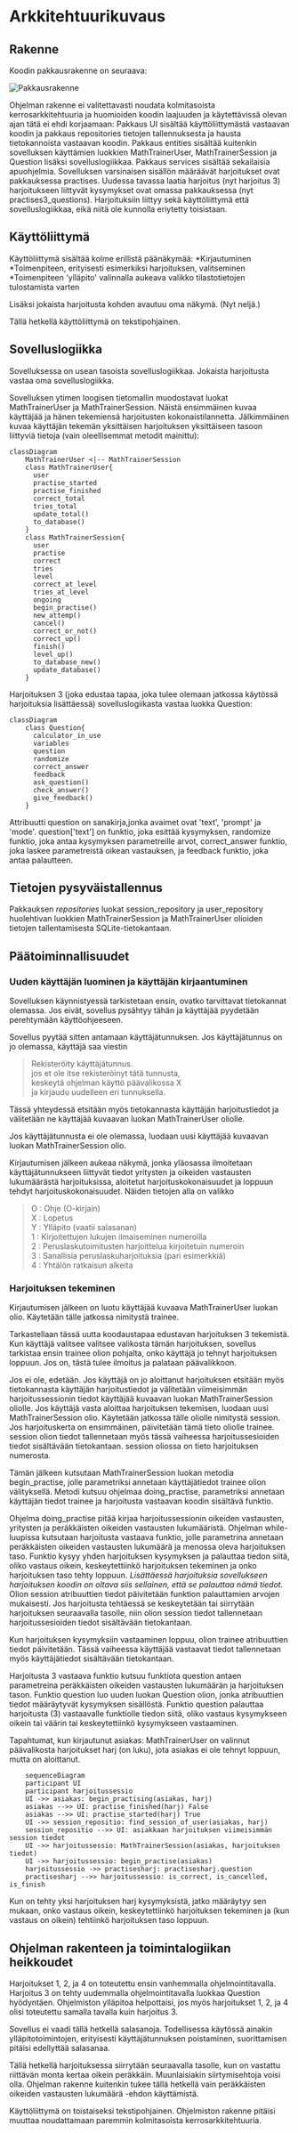 # Arkkitehtuurikuvaus

## Rakenne

Koodin pakkausrakenne on seuraava:

![Pakkausrakenne](./kuvat/pakkausrakenne.png)

Ohjelman rakenne ei valitettavasti noudata kolmitasoista kerrosarkkitehtuuria ja huomioiden koodin laajuuden ja käytettävissä olevan ajan tätä ei ehdi korjaamaan: Pakkaus UI sisältää käyttöliittymästä vastaavan koodin ja pakkaus repositories tietojen tallennuksesta ja hausta tietokannoista vastaavan koodin. Pakkaus entities sisältää kuitenkin sovelluksen käyttämien luokkien MathTrainerUser, MathTrainerSession ja Question lisäksi sovelluslogiikkaa. Pakkaus services sisältää sekailaisia apuohjelmia. Sovelluksen varsinaisen sisällön määräävät harjoitukset ovat pakkauksessa practises. Uudessa tavassa laatia harjoitus (nyt harjoitus 3) harjoitukseen liittyvät kysymykset ovat omassa pakkauksessa (nyt practises3_questions). Harjoituksiin liittyy sekä käyttöliittymä että sovelluslogiikkaa, eikä niitä ole kunnolla eriytetty toisistaan.

## Käyttöliittymä

Käyttöliittymä sisältää kolme erillistä päänäkymää:
*Kirjautuminen
*Toimenpiteen, erityisesti esimerkiksi harjoituksen, valitseminen
*Toimenpiteen 'ylläpito' valinnalla aukeava valikko tilastotietojen tulostamista varten

Lisäksi jokaista harjoitusta kohden avautuu oma näkymä. (Nyt neljä.)

Tällä hetkellä käyttöliittymä on tekstipohjainen.

## Sovelluslogiikka

Sovelluksessa on usean tasoista sovelluslogiikkaa. Jokaista harjoitusta vastaa oma sovelluslogiikka.

Sovelluksen ytimen loogisen tietomallin muodostavat luokat MathTrainerUser ja MathTrainerSession. Näistä ensimmäinen kuvaa käyttäjää ja hänen tekemiensä harjoitusten kokonaistilannetta. Jälkimmäinen kuvaa käyttäjän tekemän yksittäisen harjoituksen yksittäiseen tasoon liittyviä tietoja (vain oleellisemmat metodit mainittu):

```mermaid
classDiagram
    MathTrainerUser <|-- MathTrainerSession    
    class MathTrainerUser{
      user
      practise_started
      practise_finished
      correct_total
      tries_total
      update_total()
      to_database()
    }
    class MathTrainerSession{
      user
      practise
      correct
      tries
      level
      correct_at_level
      tries_at_level
      ongoing
      begin_practise()
      new_attemp()      
      cancel()
      correct_or_not()
      correct_up()
      finish()
      level_up()
      to_database_new()
      update_database()
    }
```


Harjoituksen 3 (joka edustaa tapaa, joka tulee olemaan jatkossa käytössä harjoituksia lisättäessä) sovelluslogiikasta vastaa luokka Question:

```mermaid
classDiagram   
    class Question{
      calculator_in_use
      variables
      question
      randomize
      correct_answer
      feedback
      ask_question()
      check_answer()
      give_feedback()
    }
```

Attribuutti question on sanakirja,jonka avaimet ovat 'text', 'prompt' ja 'mode'.
question['text'] on funktio, joka esittää kysymyksen, randomize funktio, joka antaa kysymyksen parametreille arvot, correct_answer funktio, joka laskee parametreistä oikean vastauksen, ja feedback funktio, joka antaa palautteen.



## Tietojen pysyväistallennus

Pakkauksen _repositories_ luokat session_repository ja user_repository huolehtivan luokkien MathTrainerSession ja MathTrainerUser olioiden tietojen tallentamisesta SQLite-tietokantaan.

## Päätoiminnallisuudet

### Uuden käyttäjän luominen ja käyttäjän kirjaantuminen

Sovelluksen käynnistyessä tarkistetaan ensin, ovatko tarvittavat tietokannat olemassa. Jos eivät, sovellus pysähtyy tähän ja käyttäjää pyydetään perehtymään käyttöohjeeseen.

Sovellus pyytää sitten antamaan käyttäjätunnuksen. Jos käyttäjätunnus on jo olemassa, käyttäjä saa viestin

> Rekisteröity käyttäjätunnus.  
> jos et ole itse rekisteröinyt tätä tunnusta,  
> keskeytä ohjelman käyttö päävalikossa X  
> ja kirjaudu uudelleen eri tunnuksella.  

Tässä yhteydessä etsitään myös tietokannasta käyttäjän harjoitustiedot ja välitetään ne käyttäjää kuvaavan luokan MathTrainerUser oliolle. 

Jos käyttäjätunnusta ei ole olemassa, luodaan uusi käyttäjää kuvaavan luokan MathTrainerSession olio.

Kirjautumisen jälkeen aukeaa näkymä, jonka yläosassa ilmoitetaan käyttäjätunnukseen liittyvät tiedot yritysten ja oikeiden vastausten lukumäärästä harjoituksissa, aloitetut harjoituskokonaisuudet ja loppuun tehdyt harjoituskokonaisuudet. Näiden tietojen alla on valikko

> O : Ohje (O-kirjain)  
> X : Lopetus  
> Y : Ylläpito (vaatii salasanan)  
> 1 : Kirjoitettujen lukujen ilmaiseminen numeroilla  
> 2 : Peruslaskutoimitusten harjoittelua kirjoitetuin numeroin  
> 3 : Sanallisia peruslaskuharjoituksia (pari esimerkkiä)  
> 4 : Yhtälön ratkaisun alkeita  


### Harjoituksen tekeminen

Kirjautumisen jälkeen on luotu käyttäjää kuvaava MathTrainerUser luokan olio. Käytetään tälle jatkossa nimitystä trainee.

Tarkastellaan tässä uutta koodaustapaa edustavan harjoituksen 3 tekemistä. Kun käyttäjä valitsee valitsee valikosta tämän harjoituksen, sovellus tarkistaa ensin trainee olion pohjalta, onko käyttäjä jo tehnyt harjoituksen loppuun. Jos on, tästä tulee ilmoitus ja palataan päävalikkoon.

Jos ei ole, edetään. Jos käyttäjä on jo aloittanut harjoituksen
etsitään myös tietokannasta käyttäjän harjoitustiedot ja välitetään viimeisimmän harjoitussessionin tiedot käyttäjää kuvaavan luokan MathTrainerSession oliolle. Jos käyttäjä vasta aloittaa harjoituksen tekemisen, luodaan uusi MathTrainerSession olio. Käytetään jatkossa tälle oliolle nimitystä session.
Jos harjoituskerta on ensimmäinen, päivitetään tämä tieto oliolle trainee. session olion tiedot tallennetaan myös tässä vaiheessa harjoitussesioiden tiedot sisältävään tietokantaan. session oliossa on tieto harjoituksen numerosta.

Tämän jälkeen kutsutaan MathTrainerSession luokan metodia begin_practise, jolle parametriksi annetaan käyttäjätiedot trainee olion välityksellä. Metodi kutsuu ohjelmaa doing_practise, parametriksi annetaan käyttäjän tiedot trainee ja harjoitusta vastaavan koodin sisältävä funktio. 

Ohjelma doing_practise pitää kirjaa harjoitussessionin oikeiden vastausten, yritysten ja peräkkäisten oikeiden vastausten lukumääristä. Ohjelman while-luupissa kutsutaan harjoitusta vastaava funktio, jolle parametrina annetaan peräkkäisten oikeiden vastausten lukumäärä ja menossa oleva harjoituksen taso. Funktio kysyy yhden harjoituksen kysymyksen ja palauttaa tiedon siitä, oliko vastaus oikein, keskeytettiinkö harjoituksen tekeminen ja onko harjoituksen taso tehty loppuun. _Lisättäessä harjoituksia sovellukseen harjoituksen koodin on oltava siis sellainen, että se palauttaa nämä tiedot._ Olion session atribuuttien tiedot päivitetään funktion palauttamien arvojen mukaisesti. Jos harjoitusta tehtäessä se keskeytetään tai siirrytään harjoituksen seuraavalla tasolle, niin olion session tiedot tallennetaan harjoitussesioiden tiedot sisältävään tietokantaan.

Kun harjoituksen kysymyksiin vastaaminen loppuu, olion trainee atribuuttien tiedot päivitetään. Tässä vaiheessa käyttäjää vastaavat tiedot tallennetaan myös käyttäjätiedot sisältävään tietokantaan.

Harjoitusta 3 vastaava funktio kutsuu funktiota question antaen parametreina peräkkäisten oikeiden vastausten lukumäärän ja harjoituksen tason. Funktio question luo uuden luokan Question olion, jonka atribuuttien tiedot määräytyvät kysymyksen sisällöstä. Funktio question palauttaa harjoitusta (3) vastaavalle funktiolle tiedon siitä, oliko vastaus kysymykseen oikein tai väärin tai keskeytettiinkö kysymykseen vastaaminen.


Tapahtumat, kun kirjautunut asiakas: MathTrainerUser on valinnut päävalikosta harjoitukset harj (on luku), jota asiakas ei ole tehnyt loppuun, mutta on aloittanut. 

```mermaid
    sequenceDiagram
    participant UI
    participant harjoitussessio
    UI ->> asiakas: begin_practising(asiakas, harj)
    asiakas -->> UI: practise_finished(harj) False
    asiakas -->> UI: practise_started(harj) True
    UI ->> session_repositio: find_session_of_user(asiakas, harj)
    session_repositio -->> UI: asiakkaan harjoituksen viimeisimmän session tiedot 
    UI ->> harjoitussessio: MathTrainerSession(asiakas, harjoituksen tiedot)
    UI ->> harjoitussessio: begin_practise(asiakas)
    harjoitussessio ->> practisesharj: practisesharj.question
    practisesharj -->> harjoitussessio: is_correct, is_cancelled, is_finish
```
Kun on tehty yksi harjoituksen harj kysymyksistä, jatko määräytyy sen mukaan, onko vastaus oikein, keskeytettiinkö harjoituksen tekeminen ja (kun vastaus on oikein) tehtiinkö harjoituksen taso loppuun.

## Ohjelman rakenteen ja toimintalogiikan heikkoudet

Harjoitukset 1, 2, ja 4 on toteutettu ensin vanhemmalla ohjelmointitavalla. Harjoitus 3 on tehty uudemmalla ohjelmointitavalla luokkaa Question hyödyntäen. Ohjelmiston ylläpitoa helpottaisi, jos myös
harjoitukset 1, 2, ja 4 olisi toteutettu samalla tavalla kuin harjoitus 3. 

Sovellus ei vaadi tällä hetkellä salasanoja. Todellisessa käytössä ainakin ylläpitotoimintojen, erityisesti käyttäjätunnuksen poistaminen, suorittamisen pitäisi edellyttää salasanaa.

Tällä hetkellä harjoituksessa siirrytään seuraavalla tasolle, kun on vastattu riittävän monta kertaa oikein peräkkäin. Muunlaisiakin siirtymisehtoja voisi olla. Ohjelman rakenne kuitenkin tukee tällä hetkellä vain peräkkäisten oikeiden vastausten lukumäärä -ehdon käyttämistä.


Käyttöliittymä on toistaiseksi tekstipohjainen. Ohjelmiston rakenne pitäisi muuttaa noudattamaan paremmin kolmitasoista kerrosarkkitehtuuria.




    


